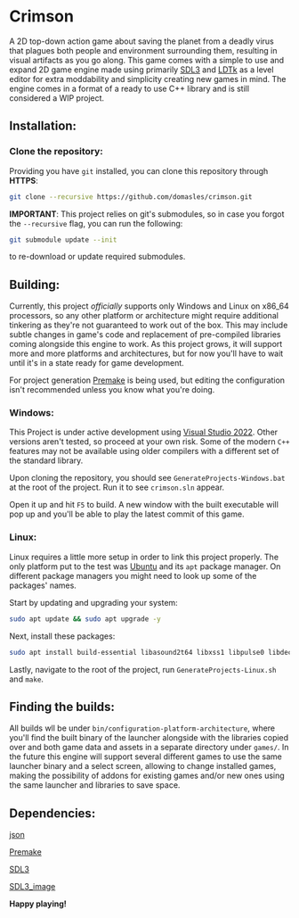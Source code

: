 # Crimson
A 2D top-down action game about saving the planet from a deadly virus that plagues both people and environment surrounding them, resulting in visual artifacts as you go along.
This game comes with a simple to use and expand 2D game engine made using primarily [SDL3]("https://github.com/libsdl-org/SDL") and [LDTk]("https://github.com/deepnight/ldtk") as a level editor for extra moddability and simplicity creating new games in mind.
The engine comes in a format of a ready to use C++ library and is still considered a WIP project.

## Installation:
### Clone the repository:
Providing you have ```git``` installed, you can clone this repository through **HTTPS**:
```bash
git clone --recursive https://github.com/domasles/crimson.git
```
**IMPORTANT**: This project relies on git's submodules, so in case you forgot the ```--recursive``` flag, you can run the following:
```bash
git submodule update --init
```
to re-download or update required submodules.

## Building:
Currently, this project *officially* supports only Windows and Linux on x86_64 processors, so any other platform or architecture might require additional tinkering as they're not guaranteed to work out of the box. This may include subtle changes in game's code and replacement of pre-compiled libraries coming alongside this engine to work. As this project grows, it will support more and more platforms and architectures, but for now you'll have to wait until it's in a state ready for game development.

For project generation [Premake](https://premake.github.io) is being used, but editing the configuration isn't recommended unless you know what you're doing.

### Windows:
This Project is under active development using [Visual Studio 2022](https://visualstudio.microsoft.com). Other versions aren't tested, so proceed at your own risk. Some of the modern ```C++``` features may not be available using older compilers with a different set of the standard library.

Upon cloning the repository, you should see ```GenerateProjects-Windows.bat``` at the root of the project. Run it to see ```crimson.sln``` appear.

Open it up and hit ```F5``` to build. A new window with the built executable will pop up and you'll be able to play the latest commit of this game.

### Linux:
Linux requires a little more setup in order to link this project properly. The only platform put to the test was [Ubuntu](https://ubuntu.com) and its ```apt``` package manager. On different package managers you might need to look up some of the packages' names.

Start by updating and upgrading your system:
```bash
sudo apt update && sudo apt upgrade -y
```

Next, install these packages:
```bash
sudo apt install build-essential libasound2t64 libxss1 libpulse0 libdecor-0-0 libwebpdemux2
```

Lastly, navigate to the root of the project, run ```GenerateProjects-Linux.sh``` and ```make```.

## Finding the builds:
All builds wll be under ```bin/configuration-platform-architecture```, where you'll find the built binary of the launcher alongside with the libraries copied over and both game data and assets in a separate directory under ```games/```. In the future this engine will support several different games to use the same launcher binary and a select screen, allowing to change installed games, making the possibility of addons for existing games and/or new ones using the same launcher and libraries to save space.

## Dependencies:
[json](https://github.com/nlohmann/json)

[Premake](https://github.com/premake/premake-core)

[SDL3](https://github.com/libsdl-org/SDL)

[SDL3_image](https://github.com/libsdl-org/SDL_image)

**Happy playing!**
